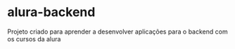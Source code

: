 # alura-backend
Projeto criado para aprender a desenvolver aplicações para o backend com os cursos da alura

